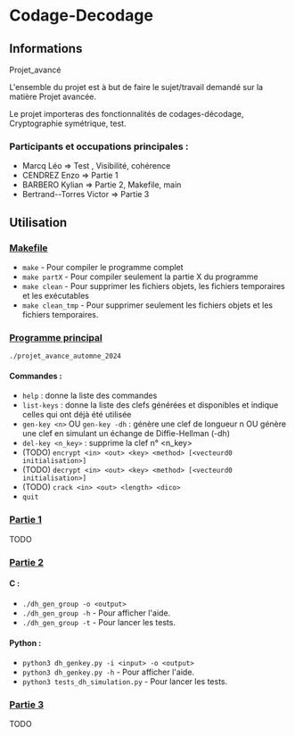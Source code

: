 # Codage-Decodage
## Informations
Projet_avancé

L'ensemble du projet est à but de faire le sujet/travail demandé sur la matière Projet avancée.

Le projet importeras des fonctionnalités de codages-décodage, Cryptographie symétrique, test.

### Participants et occupations principales :
- Marcq Léo                => Test , Visibilité, cohérence
- CENDREZ Enzo             => Partie 1
- BARBERO Kylian           => Partie 2, Makefile, main
- Bertrand--Torres Victor  => Partie 3

## Utilisation
### [Makefile](Makefile)
- `make` - Pour compiler le programme complet
- `make partX` - Pour compiler seulement la partie X du programme
- `make clean` - Pour supprimer les fichiers objets, les fichiers temporaires et les exécutables
- `make clean_tmp` - Pour supprimer seulement les fichiers objets et les fichiers temporaires.

### [Programme principal](src/main.c)
`./projet_avance_automne_2024`

#### Commandes :
- `help` : donne la liste des commandes
- `list-keys` : donne la liste des clefs générées et disponibles et indique celles qui ont déjà été utilisée
- `gen-key <n>` OU `gen-key -dh` : génère une clef de longueur n OU génère une clef en simulant un échange de Diffie-Hellman (-dh)
- `del-key <n_key>` : supprime la clef n° <n_key>
- (TODO) `encrypt <in> <out> <key> <method> [<vecteurd0 initialisation>]`
- (TODO) `decrypt <in> <out> <key> <method> [<vecteurd0 initialisation>]`
- (TODO) `crack <in> <out> <length> <dico>`
- `quit`

### [Partie 1](src/Partie1)
TODO

### [Partie 2](src/Partie2)
#### C :
- `./dh_gen_group -o <output>`
- `./dh_gen_group -h` - Pour afficher l'aide.
- `./dh_gen_group -t` - Pour lancer les tests.

#### Python :
- `python3 dh_genkey.py -i <input> -o <output>`
- `python3 dh_genkey.py -h` - Pour afficher l'aide.
- `python3 tests_dh_simulation.py` - Pour lancer les tests.

### [Partie 3](src/Partie3)
TODO
